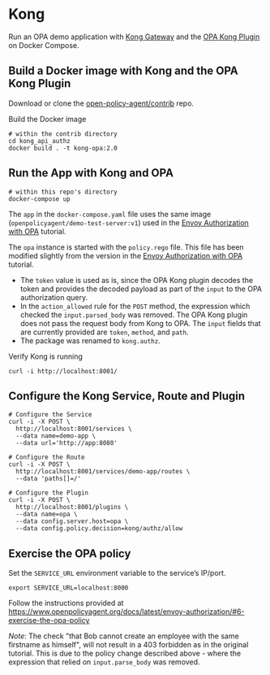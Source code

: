 # Kong

Run an OPA demo application with [Kong Gateway](https://konghq.com/kong/) and the [OPA Kong Plugin](https://github.com/open-policy-agent/contrib/tree/master/kong_api_authz) on Docker Compose.

## Build a Docker image with Kong and the OPA Kong Plugin

Download or clone the [open-policy-agent/contrib](https://github.com/open-policy-agent/contrib) repo.

Build the Docker image
```
# within the contrib directory
cd kong_api_authz
docker build . -t kong-opa:2.0
```

## Run the App with Kong and OPA

```
# within this repo's directory
docker-compose up
```

The `app` in the `docker-compose.yaml` file uses the same image (`openpolicyagent/demo-test-server:v1`) used in the [Envoy Authorization with OPA](https://www.openpolicyagent.org/docs/latest/envoy-authorization/) tutorial.

The `opa` instance is started with the `policy.rego` file. This file has been modified slightly from the version in the [Envoy Authorization with OPA](https://www.openpolicyagent.org/docs/latest/envoy-authorization/#3-define-a-opa-policy) tutorial.
* The `token` value is used as is, since the OPA Kong plugin decodes the token and provides the decoded payload as part of the `input` to the OPA authorization query.
* In the `action_allowed` rule for the `POST` method, the expression which checked the `input.parsed_body` was removed.  The OPA Kong plugin does not pass the request body from Kong to OPA. The `input` fields that are currently provided are `token`, `method`, and `path`.
* The package was renamed to `kong.authz`.

Verify Kong is running
```
curl -i http://localhost:8001/
```

## Configure the Kong Service, Route and Plugin
```
# Configure the Service
curl -i -X POST \
  http://localhost:8001/services \
  --data name=demo-app \
  --data url='http://app:8080'

# Configure the Route
curl -i -X POST \
  http://localhost:8001/services/demo-app/routes \
  --data 'paths[]=/'

# Configure the Plugin
curl -i -X POST \
  http://localhost:8001/plugins \
  --data name=opa \
  --data config.server.host=opa \
  --data config.policy.decision=kong/authz/allow
```

## Exercise the OPA policy

Set the `SERVICE_URL` environment variable to the service’s IP/port.

```
export SERVICE_URL=localhost:8000
```

Follow the instructions provided at https://www.openpolicyagent.org/docs/latest/envoy-authorization/#6-exercise-the-opa-policy

*Note*: The check "that Bob cannot create an employee with the same firstname as himself", will not result in a 403 forbidden as in the original tutorial. This is due to the policy change described above - where the expression that relied on `input.parse_body` was removed.
